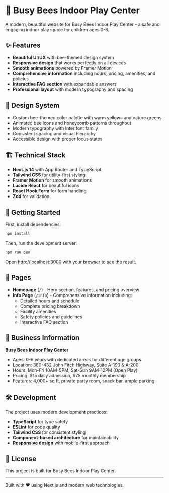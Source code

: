 # 🐝 Busy Bees Indoor Play Center

A modern, beautiful website for Busy Bees Indoor Play Center - a safe and engaging indoor play space for children ages 0-6.

## ✨ Features

- **Beautiful UI/UX** with bee-themed design system
- **Responsive design** that works perfectly on all devices
- **Smooth animations** powered by Framer Motion
- **Comprehensive information** including hours, pricing, amenities, and policies
- **Interactive FAQ section** with expandable answers
- **Professional layout** with modern typography and spacing

## 🎨 Design System

- Custom bee-themed color palette with warm yellows and nature greens
- Animated bee icons and honeycomb patterns throughout
- Modern typography with Inter font family
- Consistent spacing and visual hierarchy
- Accessible design with proper focus states

## 🏗️ Technical Stack

- **Next.js 14** with App Router and TypeScript
- **Tailwind CSS** for utility-first styling
- **Framer Motion** for smooth animations
- **Lucide React** for beautiful icons
- **React Hook Form** for form handling
- **Zod** for validation

## 🚀 Getting Started

First, install dependencies:

```bash
npm install
```

Then, run the development server:

```bash
npm run dev
```

Open [http://localhost:3000](http://localhost:3000) with your browser to see the result.

## 📱 Pages

- **Homepage** (`/`) - Hero section, features, and pricing overview
- **Info Page** (`/info`) - Comprehensive information including:
  - Detailed hours and schedule
  - Complete pricing breakdown
  - Facility amenities
  - Safety policies and guidelines
  - Interactive FAQ section

## 🏢 Business Information

**Busy Bees Indoor Play Center**
- Ages: 0-6 years with dedicated areas for different age groups
- Location: 380-432 John Fitch Highway, Suite A-190 & A-200
- Hours: Mon-Fri 10AM-5PM, Sat-Sun 9AM-12PM (Open Play)
- Pricing: $15 daily admission, $75 monthly membership
- Features: 4,000+ sq ft, private party room, snack bar, ample parking

## 🛠️ Development

The project uses modern development practices:

- **TypeScript** for type safety
- **ESLint** for code quality
- **Tailwind CSS** for consistent styling
- **Component-based architecture** for maintainability
- **Responsive design** with mobile-first approach

## 📄 License

This project is built for Busy Bees Indoor Play Center.

---

Built with ❤️ using Next.js and modern web technologies.